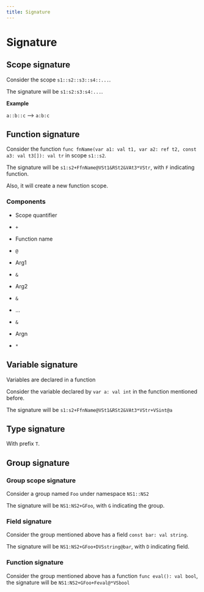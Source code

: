 ```yaml
---
title: Signature
---
```


# Signature

## Scope signature

Consider the scope `s1::s2::s3::s4::...`.

The signature will be `s1:s2:s3:s4:...`.

**Example**

`a::b::c` --> `a:b:c`

## Function signature

Consider the function `func fnName(var a1: val t1, var a2: ref t2, const a3: val t3[]): val tr` in scope `s1::s2`.

The signature will be `s1:s2+FfnName@VSt1&RSt2&VAt3*VStr`, with `F` indicating function.

Also, it will create a new function scope.

### Components

- Scope quantifier

- `+`

- Function name

- `@`

- Arg1

- `&`

- Arg2

- `&`

- ...

- `&`

- Argn

- `*`

## Variable signature

Variables are declared in a function

Consider the variable declared by `var a: val int` in the function mentioned before.

The signature will be `s1:s2+FfnName@VSt1&RSt2&VAt3*VStr+VSint@a`

## Type signature

With prefix `T`.

## Group signature

### Group scope signature

Consider a group named `Foo` under namespace `NS1::NS2`

The signature will be `NS1:NS2+GFoo`, with `G` indicating the group.

### Field signature

Consider the group mentioned above has a field `const bar: val string`.

The signature will be `NS1:NS2+GFoo+DVSstring@bar`, with `D` indicating field.

### Function signature

Consider the group mentioned above has a function `func eval(): val bool`, the signature will be `NS1:NS2+GFoo+Feval@*VSbool`
